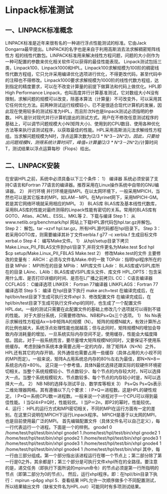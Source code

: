 Linpack标准测试
===
一、LINPACK标准概念
---

LINPACK标准是近年来很有名的一种进行浮点性能测试的标准。它由Jack Dongarra最早提出。LINPACK的名字也是来自于利用高斯消去法求解稠密矩阵线性方
程的线性代数包。LINPACK标准用来解决线性方程问题，问题的大小则作为一种可配置的参数来优化相关软件可以获得的最佳性能表现。
Linpack测试包括三类，Linpack100、Linpack1000和HPL。Linpack100求解规模为100阶的稠密线性代数方程组，它只允许采用编译优化选项进行优化，不得更改代码，甚至代码中的注释也不得修改。Linpack1000要求求解规模为1000阶的线性代数方程组，达到指定的精度要求，可以在不改变计算量的前提下做算法和代码上做优化。HPL即High Performance Linpack，也叫高度并行计算基准测试，它对数组大小N没有限制，求解问题的规模可以改变，除基本算法（计算量）不可改变外，可以采用其它任何优化方法。前两种测试运行规模较小，已不是很适合现代计算机的发展，因此现在使用较多的测试标准为HPL，而且阶次N也是linpack测试必须指明的参数。
HPL是针对现代并行计算机提出的测试方式。用户在不修改任意测试程序的基础上，可以调节问题规模大小N(矩阵大小)、使用到的CPU数目、使用各种优化方法等来执行该测试程序，以获取最佳的性能。HPL采用高斯消元法求解线性方程组。当求解问题规模为N时，浮点运算次数为(2/3 * N^3－2*N^2)。因此，只要给出问题规模N，测得系统计算时间T，峰值=计算量(2/3 * N^3－2*N^2)/计算时间T，测试结果以浮点运算每秒（Flops）给出。

二、LINPACK安装
---

在安装HPL之前，系统中必须具备以下三个条件：
1）   编译器
系统必须安装了支持C语言和Fortran 77语言的编译器。推荐采用在Linux操作系统中自带的GNU编译器。
2）   并行环境
并行环境是指MPI。在以太网环境下，一般采用MPICH，当然也可以是其它版本的MPI，如LAM－MPI。在Myrinet网下，采用MPICH-GM。若是其它网络环境就采用相应的MPI。
3）   BLAS库
BLAS库及基本线性代数库，采用BLAS库的性能对最终测得的Linpack性能有密切的关系。常用的BLAS库有GOTO、Atlas、ACML、ESSL、MKL等
2．下载与编译
Step 1：   从www.netlib.org/benchmark/hpl 网站上下载HPL源代码包hpl.tar.gz并解包。
Step 2：   解包。tar –xzvf hpl.tar.gz。所有HPL源代码都在hpl目录下。
Step 3：   若采用GOTO库，则需要编译其补丁文件xerbla.f
g77 –c xerbla.f
生成目标文件xerbal.o
Step 4：   编写Make文件。
1） 从hpl/setup目录下拷贝Make.Linux_PII_FBLAS文件到hpl/目录下,并将文件更名为Make.test
$cd hpl
$cp setup/Make.Linux_PII_FBLAS Make.test
2） 修改Make.test的文件
主要修改的变量有：
ARCH：必须与文件名Make.<arch>中的<arch>一致
TOPdir：指明hpl程序所在的目录
MPdir： MPI所在的目录
MPlib： MPI库文件
LAdir： BLAS库或VSIPL库所在的目录
LAinc、LAlib：BLAS库或VSIPL库头文件、库文件
HPL_OPTS：包含采用什么库、是否打印详细的时间、是否在L广播之前拷贝L
CC：      C语言编译器
CCFLAGS： C编译选项
LINKER： Fortran 77编译器
LINKFLAGS：Fortran 77编译选项
Step 5：   编译
在hpl目录下执行  make arch=test
在编译完成后，在hpl/bin/test目录下生成可执行文件xhpl
 3．修改配置文件
在编译完成后，在hpl/bin/test目录下生成可执行文件xhpl的同时，也生成了一个配置文件HPL.dat。一般的测试只需要在此配置文件的基础上修改几个选项就可以得到不错的性能。
对于大部分系统，只需要修改Ns、NB和Ps×Qs三个选项。
 1） Ns
Ns表示求解线性方程组Ax＝b中矩阵A的规模（N）。
矩阵的规模N越大，有效计算所占的比例也越大，系统浮点处理性能也就越高；但与此同时，矩阵规模N的增加会导致内存消耗量的增加，一旦系统实际内存空间不足，使用缓存，性能会大幅度降低。因此，对于一般系统而言，要尽量增大矩阵规模N的同时，又要保证不使用系统缓存。
考虑到操作系统本身需要占用一定的内存，除了矩阵A（N×N）之外，HPL还有其它的内存开销，另外通信也需要占用一些缓存（具体占用的大小视不同的MPI而定）。一般来说，矩阵A占用系统总内存的80％左右为最佳，即N×N×8＝系统总内存×80％。
这只是一个参考值，具体N最优选择还跟实际的软硬件环境密切相关。当整个系统规模较小、节点数较少、每个节点的内存较大时，N可以选择大一点。当整个系统规模较大、节点数较多、每个节点的内存较小时是，N可以选择大一点。
  2） NB
NB的选择与测试平台、数学库等相关
  3） Ps×Qs
Ps×Qs表示二维处理器网格。其有遵循以下几个要求：
l P×Q＝进程数。这是HPL的硬性规定。
l P×Q＝系统CPU数＝进程数。一般来说一个进程对于一个CPU可以得到最佳性能。
l 当Q/4≤P≤Q时，性能较优。
l 当P＝2n，即P2的幂时，性能较优。
  4．运行：
HPL的运行方式和MPI密切相关，不同的MPI在运行方面有一定的差别。在这里只说明在MPICH下运行Linpack程序。
MPICH是基于以太网的MPI，也是目前使用最广泛的MPI。
首先编辑配置文件<p4file>（具体文件名可以自己定义），<p4file>每一行代表运行一个进程。下面是一个<p4file>的样例。
gnode1 0 /home/test/hpl/test/bin/xhpl
gnode1 1 /home/test/hpl/test/bin/xhpl
gnode2 1 /home/test/hpl/test/bin/xhpl
gnode2 1 /home/test/hpl/test/bin/xhpl
gnode3 1 /home/test/hpl/test/bin/xhpl
gnode3 1 /home/test/hpl/test/bin/xhpl
gnode4 1 /home/test/hpl/test/bin/xhpl
gnode4 1 /home/test/hpl/test/bin/xhpl
其中，每一行由三部分组成。第一个部分指出该进程运行在哪一个节点上；第二部分除了第一行是0之外，其余都是1；第三个部分是可执行文件xhpl所在的全路径。要注意的是，递交任务（即执行下面所说的mpirun命令）的节点必须是第一行所指明的节点（即第二部分为0的节点）。
然后，运行xhpl程序。即：在hpl/<arch>/bin目录下执行：
mpirun –p4pg <p4file> xhpl
  5．查看结果
HPL允许一次顺序做多个不同配置测试，所以结果输出文件（缺省文件名为HPL.out）可能同时有多项测试结果。
